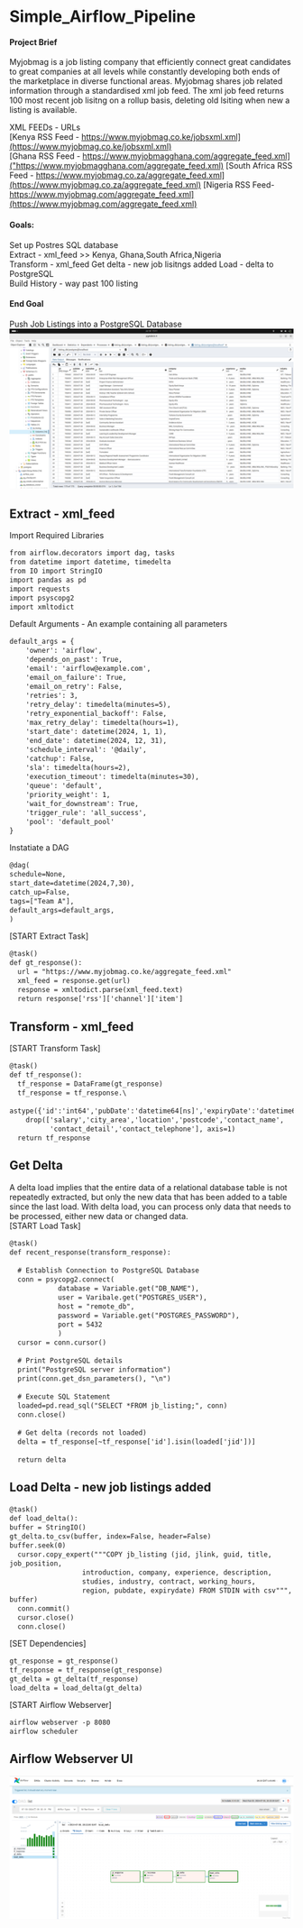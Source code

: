 # Simple_Airflow_Pipeline
#### Project Brief   
Myjobmag is a job listing company that efficiently connect great candidates to great companies at all levels while constantly developing both ends of the marketplace in diverse functional areas.
Myjobmag shares job related information through a standardised xml job feed. The xml job feed returns 100 most recent job lisitng on a rollup basis, deleting old lsiting when new a listing is available. 

XML FEEDs - URLs   
[Kenya RSS Feed - https://www.myjobmag.co.ke/jobsxml.xml](https://www.myjobmag.co.ke/jobsxml.xml)  
[Ghana RSS Feed - https://www.myjobmagghana.com/aggregate_feed.xml]("https://www.myjobmagghana.com/aggregate_feed.xml) 
[South Africa RSS Feed - https://www.myjobmag.co.za/aggregate_feed.xml](https://www.myjobmag.co.za/aggregate_feed.xml) 
[Nigeria RSS Feed- https://www.myjobmag.com/aggregate_feed.xml](https://www.myjobmag.com/aggregate_feed.xml)

#### Goals:  
Set up Postres SQL database  
Extract - xml_feed >> Kenya, Ghana,South Africa,Nigeria   
Transform - xml_feed 
Get delta - new job lisitngs added
Load - delta to PostgreSQL  
Build History - way past 100 listing

#### End Goal
Push Job Listings into a PostgreSQL Database
![End_Goal](assets/imgs/end_goal.png)

## Extract - xml_feed
Import Required Libraries
```
from airflow.decorators import dag, tasks
from datetime import datetime, timedelta
from IO import StringIO
import pandas as pd
import requests
import psyscopg2
import xmltodict
```
Default Arguments - An example containing all parameters   
```
default_args = {
    'owner': 'airflow',
    'depends_on_past': True,
    'email': 'airflow@example.com',
    'email_on_failure': True,
    'email_on_retry': False,
    'retries': 3,
    'retry_delay': timedelta(minutes=5),
    'retry_exponential_backoff': False,
    'max_retry_delay': timedelta(hours=1),
    'start_date': datetime(2024, 1, 1),
    'end_date': datetime(2024, 12, 31),
    'schedule_interval': '@daily',
    'catchup': False,
    'sla': timedelta(hours=2),
    'execution_timeout': timedelta(minutes=30),
    'queue': 'default',
    'priority_weight': 1,
    'wait_for_downstream': True,
    'trigger_rule': 'all_success',
    'pool': 'default_pool'
}
```

Instatiate a DAG
```
@dag(
schedule=None,
start_date=datetime(2024,7,30),
catch_up=False,
tags=["Team A"],
default_args=default_args,
)
```
[START Extract Task]
```
@task()
def gt_response():
  url = "https://www.myjobmag.co.ke/aggregate_feed.xml"
  xml_feed = response.get(url)
  response = xmltodict.parse(xml_feed.text)
  return response['rss']['channel']['item']
```
## Transform - xml_feed
[START Transform Task]
```
@task()
def tf_response():
  tf_response = DataFrame(gt_response)
  tf_response = tf_response.\
    astype({'id':'int64','pubDate':'datetime64[ns]','expiryDate':'datetime64[ns]'}).\
    drop(['salary','city_area','location','postcode','contact_name',
          'contact_detail','contact_telephone'], axis=1)
  return tf_response
```
## Get Delta
A delta load implies that the entire data of a relational database table is not repeatedly extracted, but only the new data that has been added to a table since the last load. With delta load, you can process only data that needs to be processed, either new data or changed data.     
[START Load Task]
```
@task()
def recent_response(transform_response):

  # Establish Connection to PostgreSQL Database
  conn = psycopg2.connect(
            database = Variable.get("DB_NAME"),
            user = Varibale.get("POSTGRES_USER"),
            host = "remote_db",
            password = Variable.get("POSTGRES_PASSWORD"),
            port = 5432
            )
  cursor = conn.cursor()

  # Print PostgreSQL details
  print("PostgreSQL server information")
  print(conn.get_dsn_parameters(), "\n")

  # Execute SQL Statement
  loaded=pd.read_sql("SELECT *FROM jb_listing;", conn)
  conn.close()

  # Get delta (records not loaded)
  delta = tf_response[~tf_response['id'].isin(loaded['jid'])]

  return delta

```
## Load Delta - new job listings added
```
@task()
def load_delta():
buffer = StringIO()
gt_delta.to_csv(buffer, index=False, header=False)
buffer.seek(0)
  cursor.copy_expert("""COPY jb_listing (jid, jlink, guid, title, job_position,
                  introduction, company, experience, description,
                  studies, industry, contract, working_hours,
                  region, pubdate, expirydate) FROM STDIN with csv""", buffer)
  conn.commit()
  cursor.close()
  conn.close()
```
[SET Dependencies]
```
gt_response = gt_response()
tf_response = tf_response(gt_response)
gt_delta = gt_delta(tf_response)
load_delta = load_delta(gt_delta)
```
[START Airflow Webserver]
```
airflow webserver -p 8080
airflow scheduler
```
## Airflow Webserver UI
![End_Goal](assets/imgs/webserver_ui.png)

